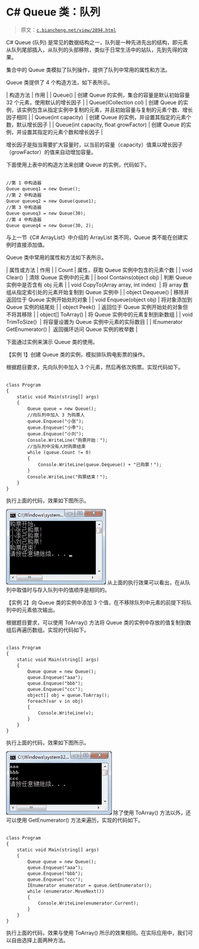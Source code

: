 # C# Queue 类：队列

> 原文：[`c.biancheng.net/view/2894.html`](http://c.biancheng.net/view/2894.html)

C# Queue (队列) 是常见的数据结构之一，队列是一种先进先出的结构，即元素从队列尾部插入，从队列的头部移除，类似于日常生活中的站队，先到先得的效果。

集合中的 Queue 类模拟了队列操作，提供了队列中常用的属性和方法。

Queue 类提供了 4 个构造方法，如下表所示。

| 构造方法 | 作用 |
| Queue() | 创建 Queue 的实例，集合的容量是默认初始容量 32 个元素，使用默认的增长因子 |
| Queue(ICollection col) | 创建 Queue 的实例，该实例包含从指定实例中复制的元素，并且初始容量与复制的元素个数、增长因子相同 |
| Queue(int capacity)  | 创建 Queue 的实例，并设置其指定的元素个数，默认增长因子 |
| Queue(int capacity, float growFactor) | 创建 Queue 的实例，并设置其指定的元素个数和增长因子 |

增长因子是指当需要扩大容量时，以当前的容量（capacity）值乘以增长因子（growFactor）的值来自动增加容量。

下面使用上表中的构造方法来创建 Queue 的实例，代码如下。

```

//第 1 中构造器
Queue queueq1 = new Queue();
//第 2 中构造器
Queue queueq2 = new Queue(queue1);
//第 3 中构造器
Queue queueq3 = new Queue(30);
//第 4 中构造器
Queue queueq4 = new Queue(30, 2);
```

与上一节《C# ArrayList》中介绍的 ArrayList 类不同，Queue 类不能在创建实例时直接添加值。

Queue 类中常用的属性和方法如下表所示。

| 属性或方法 | 作用 |
| Count | 属性，获取 Queue 实例中包含的元素个数 |
| void Clear()  | 清除 Queue 实例中的元素 |
| bool Contains(object obj) | 判断 Queue 实例中是否含有 obj 元素 |
| void CopyTo(Array array, int index)  | 将 array 数组从指定索引处的元素开始复制到 Queue 实例中 |
| object Dequeue() | 移除并返回位于 Queue 实例开始处的对象 |
| void Enqueue(object obj) | 将对象添加到 Queue 实例的结尾处 |
| object Peek()  | 返回位于 Queue 实例开始处的对象但不将其移除 |
| object[] ToArray() | 将 Queue 实例中的元素复制到新数组 |
| void TrimToSize()  | 将容量设置为 Queue 实例中元素的实际数目 |
| IEnumerator GetEnumerator() |  返回循环访问 Queue 实例的枚举数 |

下面通过实例来演示 Queue 类的使用。

【实例 1】创建 Queue 类的实例，模拟排队购电影票的操作。

根据题目要求，先向队列中加入 3 个元素，然后再依次购票。实现代码如下。

```

class Program
{
    static void Main(string[] args)
    {
        Queue queue = new Queue();
        //向队列中加入 3 为购票人
        queue.Enqueue("小张");
        queue.Enqueue("小李");
        queue.Enqueue("小刘");
        Console.WriteLine("购票开始：");
        //当队列中没有人时购票结束
        while (queue.Count != 0)
        {
            Console.WriteLine(queue.Dequeue() + "已购票！");
        }
        Console.WriteLine("购票结束！");
    }
}
```

执行上面的代码，效果如下图所示。

![Queue 类的使用](img/febb591010d5888cab79c8871d3c5377.png)
从上面的执行效果可以看出，在从队列中取值时与存入队列中的值顺序是相同的。

【实例 2】向 Queue 类的实例中添加 3 个值，在不移除队列中元素的前提下将队列中的元素依次输出。

根据题目要求，可以使用 ToArray() 方法将 Queue 类的实例中存放的值复制到数组后再遍历数组。实现的代码如下。

```

class Program
{
    static void Main(string[] args)
    {
        Queue queue = new Queue();
        queue.Enqueue("aaa");
        queue.Enqueue("bbb");
        queue.Enqueue("ccc");
        object[] obj = queue.ToArray();
        foreach(var v in obj)
        {
            Console.WriteLine(v);
        }
    }
}
```

执行上面的代码，效果如下图所示。

![使用 ToArray() 方法](img/23317285f399530469557745b770fc11.png)
除了使用 ToArray() 方法以外，还可以使用 GetEnumerator() 方法来遍历，实现的代码如下。

```

class Program
{
    static void Main(string[] args)
    {
        Queue queue = new Queue();
        queue.Enqueue("aaa");
        queue.Enqueue("bbb");
        queue.Enqueue("ccc");
        IEnumerator enumerator = queue.GetEnumerator();
        while (enumerator.MoveNext())
        {
            Console.WriteLine(enumerator.Current);
        }
    }
}
```

执行上面的代码，效果与使用 ToArray() 所示的效果相同。在实际应用中，我们可以自由选择上面两种方法。